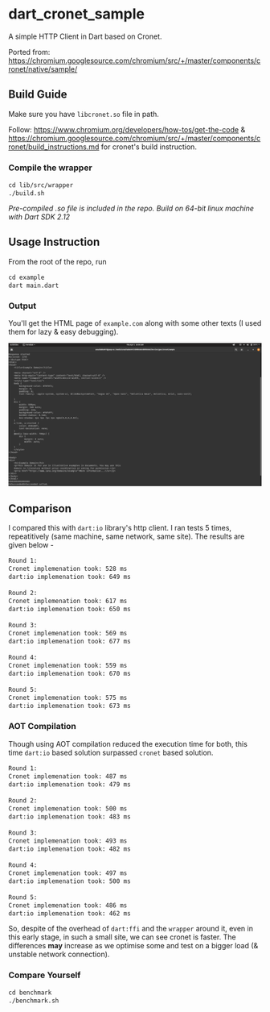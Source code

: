 # dart_cronet_sample

A simple HTTP Client in Dart based on Cronet.

Ported from: https://chromium.googlesource.com/chromium/src/+/master/components/cronet/native/sample/

## Build Guide

Make sure you have `libcronet.so` file in path.

Follow: https://www.chromium.org/developers/how-tos/get-the-code & https://chromium.googlesource.com/chromium/src/+/master/components/cronet/build_instructions.md for cronet's build instruction.


### Compile the wrapper

```
cd lib/src/wrapper
./build.sh
```

*Pre-compiled .so file is included in the repo. Build on 64-bit linux machine with Dart SDK 2.12*

## Usage Instruction

From the root of the repo, run

```
cd example
dart main.dart
```

### Output

You'll get the HTML page of `example.com` along with some other texts (I used them for lazy & easy debugging).


![example.com output](/output.png?raw=true "Screenshot")

## Comparison

I compared this with `dart:io` library's http client. I ran tests 5 times, repeatitively (same machine, same network, same site). The results are given below -

```
Round 1:
Cronet implemenation took: 528 ms
dart:io implemenation took: 649 ms

Round 2:
Cronet implemenation took: 617 ms
dart:io implemenation took: 650 ms

Round 3:
Cronet implemenation took: 569 ms
dart:io implemenation took: 677 ms

Round 4:
Cronet implemenation took: 559 ms
dart:io implemenation took: 670 ms

Round 5:
Cronet implemenation took: 575 ms
dart:io implemenation took: 673 ms
```

### AOT Compilation

Though using AOT compilation reduced the execution time for both, this time `dart:io` based solution surpassed `cronet` based solution.

```
Round 1:
Cronet implemenation took: 487 ms
dart:io implemenation took: 479 ms

Round 2:
Cronet implemenation took: 500 ms
dart:io implemenation took: 483 ms

Round 3:
Cronet implemenation took: 493 ms
dart:io implemenation took: 482 ms

Round 4:
Cronet implemenation took: 497 ms
dart:io implemenation took: 500 ms

Round 5:
Cronet implemenation took: 486 ms
dart:io implemenation took: 462 ms
```

So, despite of the overhead of `dart:ffi` and the `wrapper` around it, even in this early stage, in such a small site, we can see cronet is faster. The differences **may** increase as we optimise some and test on a bigger load (& unstable network connection).

### Compare Yourself

```
cd benchmark
./benchmark.sh
```